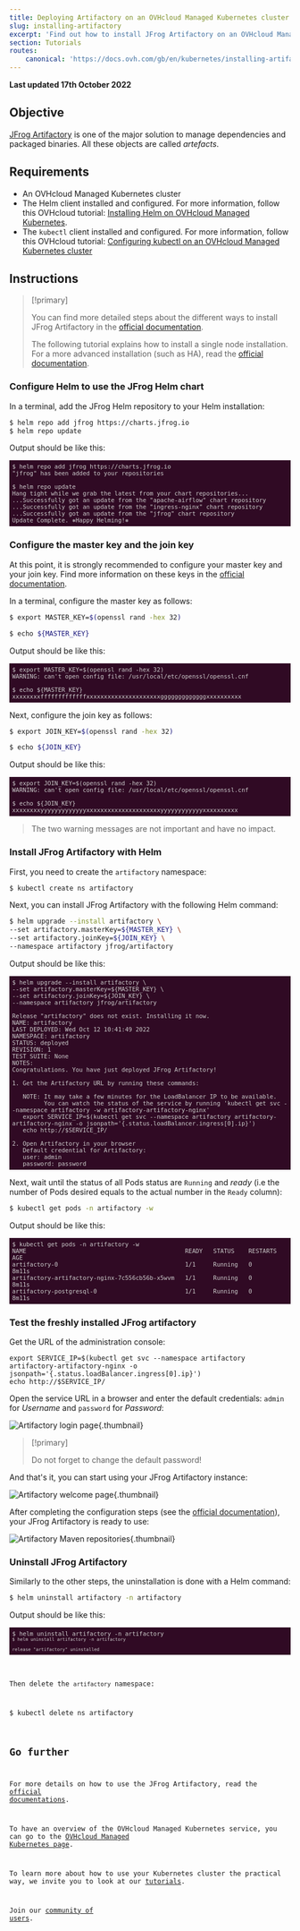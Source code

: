 ```yaml
---
title: Deploying Artifactory on an OVHcloud Managed Kubernetes cluster
slug: installing-artifactory
excerpt: 'Find out how to install JFrog Artifactory on an OVHcloud Managed Kubernetes cluster'
section: Tutorials
routes:
    canonical: 'https://docs.ovh.com/gb/en/kubernetes/installing-artifactory/'
---
```


<style>
 pre {
     font-size: 14px;
 }
 pre.console {
   background-color: #300A24; 
   color: #ccc;
   font-family: monospace;
   padding: 5px;
   margin-bottom: 5px;
 }
 pre.console code {
   border: solid 0px transparent;
   font-family: monospace !important;
   font-size: 0.75em;
   color: #ccc;
 }
 .small {
     font-size: 0.75em;
 }
</style>

**Last updated 17th October 2022**

## Objective

[JFrog Artifactory](https://jfrog.com/fr/artifactory/) is one of the major solution to manage dependencies and packaged binaries. All these objects are called _artefacts_.

## Requirements 

- An OVHcloud Managed Kubernetes cluster
- The Helm client installed and configured. For more information, follow this OVHcloud tutorial: [Installing Helm on OVHcloud Managed Kubernetes](../installing-helm/).
- The `kubectl` client installed and configured. For more information, follow this OVHcloud tutorial: [Configuring kubectl on an OVHcloud Managed Kubernetes cluster](../configuring-kubectl/)

## Instructions

> [!primary]
>
> You can find more detailed steps about the different ways to install JFrog Artifactory in the [official documentation](https://www.jfrog.com/confluence/display/JFROG/Installing+Artifactory#InstallingArtifactory-HelmInstallation).
>
> The following tutorial explains how to install a single node installation. For a more advanced installation (such as HA), read the [official documentation](https://www.jfrog.com/confluence/display/JFROG/Installing+Artifactory#InstallingArtifactory-HAInstallation).

### Configure Helm to use the JFrog Helm chart

In a terminal, add the JFrog Helm repository to your Helm installation:

```bash
$ helm repo add jfrog https://charts.jfrog.io
$ helm repo update
```

Output should be like this:

<pre class="console">
<code>$ helm repo add jfrog https://charts.jfrog.io
"jfrog" has been added to your repositories

$ helm repo update
Hang tight while we grab the latest from your chart repositories...
...Successfully got an update from the "apache-airflow" chart repository
...Successfully got an update from the "ingress-nginx" chart repository
...Successfully got an update from the "jfrog" chart repository
Update Complete. ⎈Happy Helming!⎈
</code></pre>

### Configure the master key and the join key

At this point, it is strongly recommended to configure your master key and your join key. Find more information on these keys in the [official documentation](https://www.jfrog.com/confluence/display/JFROG/Managing+Keys).

In a terminal, configure the master key as follows:

```bash
$ export MASTER_KEY=$(openssl rand -hex 32)

$ echo ${MASTER_KEY}
```

Output should be like this:

<pre class="console">
<code>$ export MASTER_KEY=$(openssl rand -hex 32)
WARNING: can't open config file: /usr/local/etc/openssl/openssl.cnf

$ echo ${MASTER_KEY}
xxxxxxxxfffffffffffffxxxxxxxxxxxxxxxxxxxxxgggggggggggggxxxxxxxxxx
</code></pre>

Next, configure the join key as follows:

```bash
$ export JOIN_KEY=$(openssl rand -hex 32)

$ echo ${JOIN_KEY}
```

Output should be like this:

<pre class="console">
<code>$ export JOIN_KEY=$(openssl rand -hex 32)
WARNING: can't open config file: /usr/local/etc/openssl/openssl.cnf

$ echo ${JOIN_KEY}
xxxxxxxxyyyyyyyyyyyyyxxxxxxxxxxxxxxxxxxxxxyyyyyyyyyyyyxxxxxxxxxx
</code></pre>

> The two warning messages are not important and have no impact.

### Install JFrog Artifactory with Helm

First, you need to create the `artifactory` namespace:

```bash
$ kubectl create ns artifactory
```

Next, you can install JFrog Artifactory with the following Helm command:

```bash
$ helm upgrade --install artifactory \
--set artifactory.masterKey=${MASTER_KEY} \
--set artifactory.joinKey=${JOIN_KEY} \
--namespace artifactory jfrog/artifactory
```

Output should be like this:

<pre class="console">
<code>$ helm upgrade --install artifactory \
--set artifactory.masterKey=${MASTER_KEY} \
--set artifactory.joinKey=${JOIN_KEY} \
--namespace artifactory jfrog/artifactory

Release "artifactory" does not exist. Installing it now.
NAME: artifactory
LAST DEPLOYED: Wed Oct 12 10:41:49 2022
NAMESPACE: artifactory
STATUS: deployed
REVISION: 1
TEST SUITE: None
NOTES:
Congratulations. You have just deployed JFrog Artifactory!

1. Get the Artifactory URL by running these commands:

   NOTE: It may take a few minutes for the LoadBalancer IP to be available.
         You can watch the status of the service by running 'kubectl get svc --namespace artifactory -w artifactory-artifactory-nginx'
   export SERVICE_IP=$(kubectl get svc --namespace artifactory artifactory-artifactory-nginx -o jsonpath='{.status.loadBalancer.ingress[0].ip}')
   echo http://$SERVICE_IP/

2. Open Artifactory in your browser
   Default credential for Artifactory:
   user: admin
   password: password
</code></pre>

Next, wait until the status of all Pods status are `Running` and _ready_ (i.e the number of Pods desired equals to the actual number in the `Ready` column):

```bash
$ kubectl get pods -n artifactory -w
```

Output should be like this:

<pre class="console">
<code>$ kubectl get pods -n artifactory -w
NAME                                             READY   STATUS    RESTARTS   AGE
artifactory-0                                    1/1     Running   0          8m11s
artifactory-artifactory-nginx-7c556cb56b-x5wvm   1/1     Running   0          8m11s
artifactory-postgresql-0                         1/1     Running   0          8m11s
</code></pre>

### Test the freshly installed JFrog artifactory

Get the URL of the administration console:

```
export SERVICE_IP=$(kubectl get svc --namespace artifactory artifactory-artifactory-nginx -o jsonpath='{.status.loadBalancer.ingress[0].ip}')
echo http://$SERVICE_IP/
```

Open the service URL in a browser and enter the default credentials: `admin` for *Username* and `password` for *Password*:

![Artifactory login page](images/artifactory-login-page.png){.thumbnail}

> [!primary]
>
> Do not forget to change the default password!

And that's it, you can start using your JFrog Artifactory instance:

![Artifactory welcome page](images/artifactory-welcome-page.png){.thumbnail}

After completing the configuration steps (see the [official documentation](https://www.jfrog.com/confluence/display/JFROG/Repository+Management)), your JFrog Artifactory is ready to use:

![Artifactory Maven repositories](images/artifactory-maven-repositories.png){.thumbnail}

### Uninstall JFrog Artifactory

Similarly to the other steps, the uninstallation is done with a Helm command:

```bash
$ helm uninstall artifactory -n artifactory
```

Output should be like this:

<pre class="console"><code>$ helm uninstall artifactory -n artifactory
<code>$ helm uninstall artifactory -n artifactory

release "artifactory" uninstalled
</code></pre>

Then delete the `artifactory` namespace:

```bash
$ kubectl delete ns artifactory
```

## Go further

For more details on how to use the JFrog Artifactory, read the [official documentations](https://www.jfrog.com/confluence/site/documentation).

To have an overview of the OVHcloud Managed Kubernetes service, you can go to the [OVHcloud Managed Kubernetes page](https://www.ovh.com/public-cloud/kubernetes/).

To learn more about how to use your Kubernetes cluster the practical way, we invite you to look at our [tutorials](../).

Join our [community of users](https://community.ovh.com/en/).
